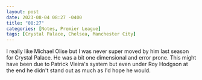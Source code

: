 ```yaml
---
layout: post
date: 2023-08-04 08:27 -0400
title: "08:27"
categories: [Notes, Premier League]
tags: [Crystal Palace, Chelsea, Manchester City]
---
```


I really like Michael Olise but I was never super moved by him last season for Crystal Palace. He was a bit one dimensional and error prone. This might have been due to Patrick Vieira's system but even under Roy Hodgson at the end he didn't stand out as much as I'd hope he would.


